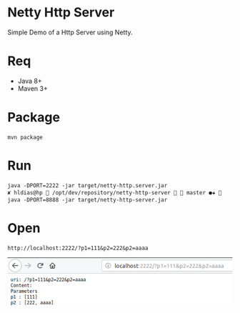 # Netty Http Server

Simple Demo of a Http Server using Netty.

# Req

* Java 8+
* Maven 3+

# Package

    mvn package

# Run

    java -DPORT=2222 -jar target/netty-http.server.jar                                                                                                                                                                          ✘ hldias@hp  /opt/dev/repository/netty-http-server   master ●✚  java -DPORT=8888 -jar target/netty-http-server.jar

# Open

    http://localhost:2222/?p1=111&p2=222&p2=aaaa


![](doc/browser-output.png)